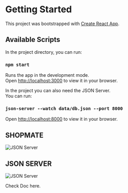 # Getting Started

This project was bootstrapped with [Create React App](https://github.com/facebook/create-react-app).

## Available Scripts

In the project directory, you can run:

### `npm start`

Runs the app in the development mode.\
Open [http://localhost:3000](http://localhost:3000) to view it in your browser.

In the project you can also need the JSON Server.\
You can run:

### `json-server --watch data/db.json --port 8000`

Open [http://localhost:8000](http://localhost:8000) to view it in your browser.

## SHOPMATE
![JSON Server](https://i.ibb.co/d4KVQwP/shopmate-01.jpg)

## JSON SERVER
![JSON Server](https://i.ibb.co/xSnHpLR/shopmate-02.jpg)

Check Doc here.